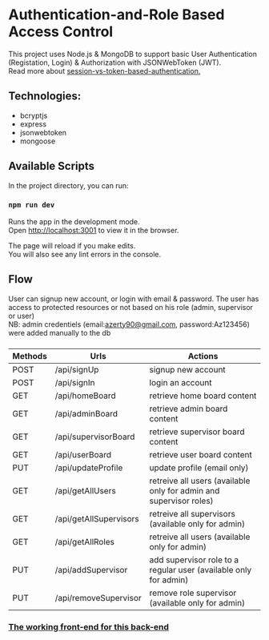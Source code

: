 # Authentication-and-Role Based Access Control

This project uses Node.js & MongoDB to support basic User Authentication (Registation, Login) & Authorization with JSONWebToken (JWT).  
Read more about [session-vs-token-based-authentication.](https://sherryhsu.medium.com/session-vs-token-based-authentication-11a6c5ac45e)  

## Technologies:
 * bcryptjs 
 * express
 * jsonwebtoken
 * mongoose
 
## Available Scripts

In the project directory, you can run:

### `npm run dev`

Runs the app in the development mode.\
Open [http://localhost:3001](http://localhost:3001) to view it in the browser.

The page will reload if you make edits.\
You will also see any lint errors in the console.

## Flow

User can signup new account, or login with email & password.
The user has access to protected resources or not based on his role (admin, supervisor or user)    
NB: admin credentiels (email:azerty90@gmail.com, password:Az123456) were added manually to the db  

### 
Methods | Urls | Actions
------------ | ------------- | -------------
 POST	 | /api/signUp	 | signup new account
 POST	 | /api/signIn	 | login an account
 GET	 | /api/homeBoard	 | retrieve home board content
 GET	 | /api/adminBoard	 | retrieve admin board content
 GET	 | /api/supervisorBoard	 | retrieve supervisor board content
 GET	 | /api/userBoard	 | retrieve user board content
 PUT	 | /api/updateProfile	 | update profile (email only) 
 GET	 | /api/getAllUsers	 | retreive all users (available only for admin and supervisor roles)
 GET	 | /api/getAllSupervisors	 | retreive all supervisors (available only for admin)
 GET	 | /api/getAllRoles	 | retreive all users (available only for admin)
 PUT	 |  /api/addSupervisor | add supervisor role to a regular user (available only for admin)
 PUT	 |  /api/removeSupervisor | remove role supervisor (available only for admin)

### [The working front-end for this back-end](https://github.com/Sabri0o/react_logUp_logIn_logOut)





